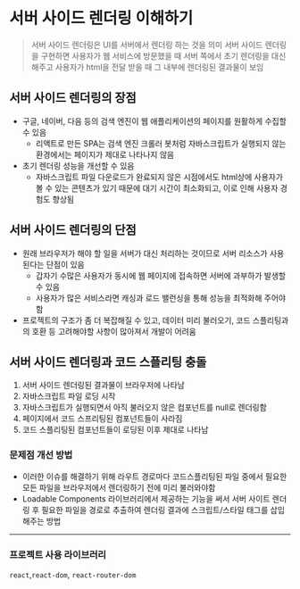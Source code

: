 # 서버 사이드 렌더링 이해하기

> 서버 사이드 렌더링은 UI를 서버에서 렌더링 하는 것을 의미
> 서버 사이드 렌더링을 구현하면 사용자가 웹 서비스에 방문했을 때 서버 쪽에서 초기 렌더링을 대신해주고 사용자가 html을 전달 받을 때 그 내부에 렌더링된 결과물이 보임

## 서버 사이드 렌더링의 장점

- 구글, 네이버, 다음 등의 검색 엔진이 웹 애플리케이션의 페이지를 원활하게 수집할 수 있음
  - 리액트로 만든 SPA는 검색 엔진 크롤러 봇처럼 자바스크립트가 실행되지 않는 환경에서는 페이지가 제대로 나타나지 않음
- 초기 렌더링 성능을 개선할 수 있음
  - 자바스크립트 파일 다운로드가 완료되지 않은 시점에서도 html상에 사용자가 볼 수 있는 콘텐츠가 있기 때문에 대기 시간이 최소화되고, 이로 인해 사용자 경험도 향상됨

## 서버 사이드 렌더링의 단점

- 원래 브라우저가 해야 할 일을 서버가 대신 처리하는 것이므로 서버 리소스가 사용된다는 단점이 있음
  - 갑자기 수많은 사용자가 동시에 웹 페이지에 접속하면 서버에 과부하가 발생할 수 있음
  - 사용자가 많은 서비스라면 캐싱과 로드 밸런싱을 통해 성능을 최적화해 주어야 함
- 프로젝트의 구조가 좀 더 복잡해질 수 있고, 데이터 미리 불러오기, 코드 스플리팅과의 호환 등 고려해야할 사항이 많아져서 개발이 어려움

## 서버 사이드 렌더링과 코드 스플리팅 충돌

1. 서버 사이드 렌더링된 결과물이 브라우저에 나타남
2. 자바스크립트 파일 로딩 시작
3. 자바스크립트가 실행되면서 아직 불러오지 않은 컴포넌트를 null로 렌더링함
4. 페이지에서 코드 스프리팅된 컴포넌트들이 사라짐
5. 코드 스플리팅된 컴포넌트들이 로딩된 이후 제대로 나타남

### 문제점 개선 방법

- 이러한 이슈를 해결하기 위해 라우트 경로마다 코드스플리팅된 파일 중에서 필요한 모든 파일을 브라우저에서 렌더링하기 전에 미리 불러와야함
- Loadable Components 라이브러리에서 제공하는 기능을 써서 서버 사이트 렌더링 후 필요한 파일을 경로로 추출하여 렌더링 결과에 스크립트/스타일 태그를 삽입해주는 방법

---

### 프로젝트 사용 라이브러리

`react`,`react-dom`, `react-router-dom`


